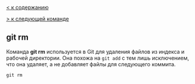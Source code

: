 [< к содержанию](./readme.md)

[> к следующей команде](./mv.md)

## git rm

Команда **git rm** используется в Git для удаления файлов из индекса и рабочей директории. 
Она похожа на ```git add``` с тем лишь исключением, 
что она удаляет, а не добавляет файлы для следующего коммита.

```bash-
git rm
```